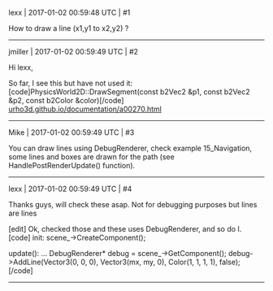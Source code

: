 lexx | 2017-01-02 00:59:48 UTC | #1

How to draw a line   (x1,y1 to  x2,y2)  ?

-------------------------

jmiller | 2017-01-02 00:59:49 UTC | #2

Hi lexx,

So far, I see this but have not used it:
[code]PhysicsWorld2D::DrawSegment(const b2Vec2 &p1, const b2Vec2 &p2, const b2Color &color)[/code]
[urho3d.github.io/documentation/a00270.html](http://urho3d.github.io/documentation/a00270.html)

-------------------------

Mike | 2017-01-02 00:59:49 UTC | #3

You can draw lines using DebugRenderer, check example 15_Navigation, some lines and boxes are drawn for the path (see HandlePostRenderUpdate() function).

-------------------------

lexx | 2017-01-02 00:59:49 UTC | #4

Thanks guys, will check these asap. Not for debugging purposes but lines are lines


[edit]
Ok, checked those and these uses DebugRenderer, and so do I.
[code]
init:
	scene_->CreateComponent<DebugRenderer>();

update():
   ...
	DebugRenderer* debug = scene_->GetComponent<DebugRenderer>();
	debug->AddLine(Vector3(0, 0, 0), Vector3(mx, my, 0), Color(1, 1, 1, 1), false);
[/code]

-------------------------

